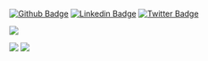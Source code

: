 [![Github Badge](https://img.shields.io/badge/-Github-000?style=flat-square&logo=Github&logoColor=white&link=https://github.com/samuelscabral)](https://github.com/samuelscabral)
[![Linkedin Badge](https://img.shields.io/badge/-LinkedIn-blue?style=flat-square&logo=Linkedin&logoColor=white&link=https://www.linkedin.com/in/samuelscabral/)](https://www.linkedin.com/in/samuelscabral/)
[![Twitter Badge](https://img.shields.io/badge/-Twitter-1ca0f1?style=flat-square&labelColor=1ca0f1&logo=twitter&logoColor=white&link=https://twitter.com/samuelscabral)](https://twitter.com/samuscabral)

![](https://github-profile-summary-cards.vercel.app/api/cards/profile-details?username=samuelscabral&theme=dracula)

![](https://github-profile-summary-cards.vercel.app/api/cards/repos-per-language?username=samuelscabral&theme=dracula) ![](https://github-profile-summary-cards.vercel.app/api/cards/stats?username=samuelscabral&theme=dracula)
<!--
**SamuelSCabral/SamuelSCabral** is a ✨ _special_ ✨ repository because its `README.md` (this file) appears on your GitHub profile.


Here are some ideas to get you started:

- 🔭 I’m currently working on ...
- 🌱 I’m currently learning ...
- 👯 I’m looking to collaborate on ...
- 🤔 I’m looking for help with ...
- 💬 Ask me about ...
- 📫 How to reach me: ...
- 😄 Pronouns: ...
- ⚡ Fun fact: ...
-->

